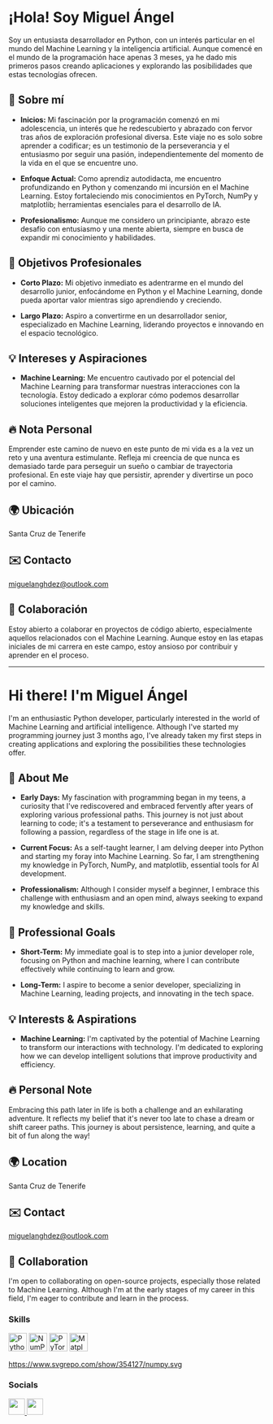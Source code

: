 # ¡Hola! Soy Miguel Ángel

Soy un entusiasta desarrollador en Python, con un interés particular en el mundo del Machine Learning y la inteligencia artificial. Aunque comencé en el mundo de la programación hace apenas 3 meses, ya he dado mis primeros pasos creando aplicaciones y explorando las posibilidades que estas tecnologías ofrecen.

## 🌟 Sobre mí

- **Inicios:** Mi fascinación por la programación comenzó en mi adolescencia, un interés que he redescubierto y abrazado con fervor tras años de exploración profesional diversa. Este viaje no es solo sobre aprender a codificar; es un testimonio de la perseverancia y el entusiasmo por seguir una pasión, independientemente del momento de la vida en el que se encuentre uno.
  
- **Enfoque Actual:** Como aprendiz autodidacta, me encuentro profundizando en Python y comenzando mi incursión en el Machine Learning. Estoy fortaleciendo mis conocimientos en PyTorch, NumPy y matplotlib; herramientas esenciales para el desarrollo de IA.

- **Profesionalismo:** Aunque me considero un principiante, abrazo este desafío con entusiasmo y una mente abierta, siempre en busca de expandir mi conocimiento y habilidades.

## 🚀 Objetivos Profesionales

- **Corto Plazo:** Mi objetivo inmediato es adentrarme en el mundo del desarrollo junior, enfocándome en Python y el Machine Learning, donde pueda aportar valor mientras sigo aprendiendo y creciendo.
  
- **Largo Plazo:** Aspiro a convertirme en un desarrollador senior, especializado en Machine Learning, liderando proyectos e innovando en el espacio tecnológico.

## 💡 Intereses y Aspiraciones

- **Machine Learning:** Me encuentro cautivado por el potencial del Machine Learning para transformar nuestras interacciones con la tecnología. Estoy dedicado a explorar cómo podemos desarrollar soluciones inteligentes que mejoren la productividad y la eficiencia.

## 🔥 Nota Personal

Emprender este camino de nuevo en este punto de mi vida es a la vez un reto y una aventura estimulante. Refleja mi creencia de que nunca es demasiado tarde para perseguir un sueño o cambiar de trayectoria profesional. En este viaje hay que persistir, aprender y divertirse un poco por el camino.

## 🌍 Ubicación

Santa Cruz de Tenerife

## ✉️ Contacto

miguelanghdez@outlook.com

## 🤝 Colaboración

Estoy abierto a colaborar en proyectos de código abierto, especialmente aquellos relacionados con el Machine Learning. Aunque estoy en las etapas iniciales de mi carrera en este campo, estoy ansioso por contribuir y aprender en el proceso.

---

# Hi there! I'm Miguel Ángel

I'm an enthusiastic Python developer, particularly interested in the world of Machine Learning and artificial intelligence. Although I've started my programming journey just 3 months ago, I've already taken my first steps in creating applications and exploring the possibilities these technologies offer.

## 🌟 About Me

- **Early Days:** My fascination with programming began in my teens, a curiosity that I've rediscovered and embraced fervently after years of exploring various professional paths. This journey is not just about learning to code; it's a testament to perseverance and enthusiasm for following a passion, regardless of the stage in life one is at.
  
- **Current Focus:** As a self-taught learner, I am delving deeper into Python and starting my foray into Machine Learning. So far, I am strengthening my knowledge in PyTorch, NumPy, and matplotlib, essential tools for AI development.

- **Professionalism:** Although I consider myself a beginner, I embrace this challenge with enthusiasm and an open mind, always seeking to expand my knowledge and skills.

## 🚀 Professional Goals

- **Short-Term:** My immediate goal is to step into a junior developer role, focusing on Python and machine learning, where I can contribute effectively while continuing to learn and grow.
  
- **Long-Term:** I aspire to become a senior developer, specializing in Machine Learning, leading projects, and innovating in the tech space.

## 💡 Interests & Aspirations

- **Machine Learning:** I'm captivated by the potential of Machine Learning to transform our interactions with technology. I'm dedicated to exploring how we can develop intelligent solutions that improve productivity and efficiency.

## 🔥 Personal Note

Embracing this path later in life is both a challenge and an exhilarating adventure. It reflects my belief that it's never too late to chase a dream or shift career paths. This journey is about persistence, learning, and quite a bit of fun along the way!

## 🌍 Location

Santa Cruz de Tenerife

## ✉️ Contact

miguelanghdez@outlook.com

## 🤝 Collaboration

I'm open to collaborating on open-source projects, especially those related to Machine Learning. Although I'm at the early stages of my career in this field, I'm eager to contribute and learn in the process.


### Skills
<p align="left">
  <a href="https://www.python.org/" target="_blank" rel="noreferrer"><img src="https://raw.githubusercontent.com/danielcranney/readme-generator/main/public/icons/skills/python-colored.svg" width="36" height="36" alt="Python" /></a>
  <a href="https://numpy.org/" target="_blank" rel="noreferrer"><img src="https://www.svgrepo.com/show/354127/numpy.svg" width="36" height="36" alt="NumPy" /></a>
  <a href="https://pytorch.org/" target="_blank" rel="noreferrer"><img src="https://raw.githubusercontent.com/danielcranney/readme-generator/main/public/icons/skills/pytorch-colored.svg" width="36" height="36" alt="PyTorch" /></a>
  <a href="https://matplotlib.org/" target="_blank" rel="noreferrer"><img src="https://raw.githubusercontent.com/danielcranney/readme-generator/main/public/icons/skills/matplotlib-colored.svg" width="36" height="36" alt="Matplotlib" /></a>
</p>
                    
https://www.svgrepo.com/show/354127/numpy.svg
### Socials

<p align="left">
  <a href="https://www.github.com/MiguelHdezMoreno" target="_blank" rel="noreferrer">
    <img src="https://raw.githubusercontent.com/danielcranney/readme-generator/main/public/icons/socials/github.svg" width="32" height="32" />
  </a>
  <a href="https://www.linkedin.com/in/miguel-angel-hernandez-moreno/" target="_blank" rel="noreferrer">
    <img src="https://raw.githubusercontent.com/danielcranney/readme-generator/main/public/icons/socials/linkedin.svg" width="32" height="32" />
  </a>
</p>
